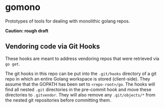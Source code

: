 # gomono

Prototypes of tools for dealing with monolithic golang repos.

**Caution: rough draft**

## Vendoring code via Git Hooks

These hooks are meant to address vendoring repos that were retrieved via `go get`.

The git hooks in this repo can be put into the `.git/hooks` directory of a git repo in which an entire Golang workspace is stored (client-side).
They assume that the GOPATH has been set to `<repo-root>/go`.
The hooks will find all nested `.git` directories in the pre-commit hook and move these directories to `.gitvendor`.
They will also remove any `.git/objects/*` from the nested git repositories before committing them.

